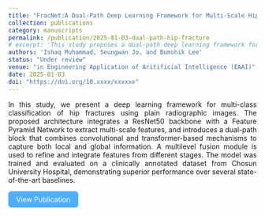 ```yaml
---
title: "FracNet:A Dual-Path Deep Learning Framework for Multi-Scale Hip Fracture Classification from X-rays"
collection: publications
category: manuscripts
permalink: /publication/2025-01-03-dual-path-hip-fracture
# excerpt: 'This study proposes a dual-path deep learning framework for multi-scale hip fracture classification. Manuscript currently in revision.'
authors: 'Ishaq Muhammad, Seungwan Jo, and Bumshik Lee'
status: "Under review"
venue: "in Engineering Application of Aritificial Intelligence (EAAI)"
date: 2025-01-03
doi: "https://doi.org/10.xxxx/xxxxxx"
---
```


<p style="text-align: justify;">
In this study, we present a deep learning framework for multi-class classification of hip fractures using plain radiographic images. The proposed architecture integrates a ResNet50 backbone with a Feature Pyramid Network to extract multi-scale features, and introduces a dual-path block that combines convolutional and transformer-based mechanisms to capture both local and global information. A multilevel fusion module is used to refine and integrate features from different stages. The model was trained and evaluated on a clinically annotated dataset from Chosun University Hospital, demonstrating superior performance over several state-of-the-art baselines.
 </p>
<a href="https://doi.org/10.xxxx/xxxxxx"
   target="_blank"
   rel="noopener noreferrer"
   style="background-color:#4dafff; color:white; padding:8px 16px; border-radius:6px; text-decoration:none; display:inline-block;">
   View Publication
</a>